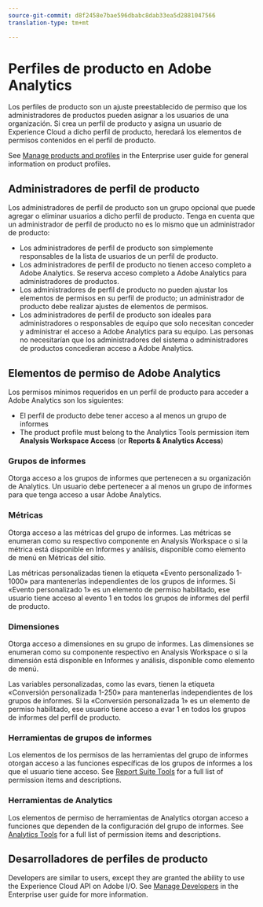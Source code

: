 ```yaml
---
source-git-commit: d8f2458e7bae596dbabc8dab33ea5d2881047566
translation-type: tm+mt

---
```

# Perfiles de producto en Adobe Analytics

Los perfiles de producto son un ajuste preestablecido de permiso que los administradores de productos pueden asignar a los usuarios de una organización. Si crea un perfil de producto y asigna un usuario de Experience Cloud a dicho perfil de producto, heredará los elementos de permisos contenidos en el perfil de producto.

See [Manage products and profiles](https://helpx.adobe.com/enterprise/using/manage-products-and-profiles.html) in the Enterprise user guide for general information on product profiles.

## Administradores de perfil de producto

Los administradores de perfil de producto son un grupo opcional que puede agregar o eliminar usuarios a dicho perfil de producto. Tenga en cuenta que un administrador de perfil de producto no es lo mismo que un administrador de producto:

* Los administradores de perfil de producto son simplemente responsables de la lista de usuarios de un perfil de producto.
* Los administradores de perfil de producto no tienen acceso completo a Adobe Analytics. Se reserva acceso completo a Adobe Analytics para administradores de productos.
* Los administradores de perfil de producto no pueden ajustar los elementos de permisos en su perfil de producto; un administrador de producto debe realizar ajustes de elementos de permisos.
* Los administradores de perfil de producto son ideales para administradores o responsables de equipo que solo necesitan conceder y administrar el acceso a Adobe Analytics para su equipo. Las personas no necesitarían que los administradores del sistema o administradores de productos concedieran acceso a Adobe Analytics.

## Elementos de permiso de Adobe Analytics

Los permisos mínimos requeridos en un perfil de producto para acceder a Adobe Analytics son los siguientes:

* El perfil de producto debe tener acceso a al menos un grupo de informes
* The product profile must belong to the Analytics Tools permission item **Analysis Workspace Access** (or **Reports &amp; Analytics Access**)

### Grupos de informes

Otorga acceso a los grupos de informes que pertenecen a su organización de Analytics. Un usuario debe pertenecer a al menos un grupo de informes para que tenga acceso a usar Adobe Analytics.

### Métricas

Otorga acceso a las métricas del grupo de informes. Las métricas se enumeran como su respectivo componente en Analysis Workspace o si la métrica está disponible en Informes y análisis, disponible como elemento de menú en Métricas del sitio.

Las métricas personalizadas tienen la etiqueta «Evento personalizado 1-1000» para mantenerlas independientes de los grupos de informes. Si «Evento personalizado 1» es un elemento de permiso habilitado, ese usuario tiene acceso al evento 1 en todos los grupos de informes del perfil de producto.

### Dimensiones

Otorga acceso a dimensiones en su grupo de informes. Las dimensiones se enumeran como su componente respectivo en Analysis Workspace o si la dimensión está disponible en Informes y análisis, disponible como elemento de menú.

Las variables personalizadas, como las evars, tienen la etiqueta «Conversión personalizada 1-250» para mantenerlas independientes de los grupos de informes. Si la «Conversión personalizada 1» es un elemento de permiso habilitado, ese usuario tiene acceso a evar 1 en todos los grupos de informes del perfil de producto.

### Herramientas de grupos de informes

Los elementos de los permisos de las herramientas del grupo de informes otorgan acceso a las funciones específicas de los grupos de informes a los que el usuario tiene acceso. See [Report Suite Tools](report-suite-tools.md) for a full list of permission items and descriptions.

### Herramientas de Analytics

Los elementos de permiso de herramientas de Analytics otorgan acceso a funciones que dependen de la configuración del grupo de informes. See [Analytics Tools](analytics-tools.md) for a full list of permission items and descriptions.

## Desarrolladores de perfiles de producto

Developers are similar to users, except they are granted the ability to use the Experience Cloud API on Adobe I/O. See [Manage Developers](https://helpx.adobe.com/enterprise/using/manage-developers.html) in the Enterprise user guide for more information.
